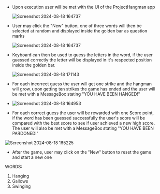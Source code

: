 - Upon execution user will be met with the UI of the ProjectHangman app
  
  ![Screenshot 2024-08-18 164737](https://github.com/user-attachments/assets/943b0e35-2fcb-4ed9-8e86-5ad142fef979)

- User may click the "New" button, one of three words will then be selected at random and displayed inside the golden bar as question marks
  
  ![Screenshot 2024-08-18 164737](https://github.com/user-attachments/assets/8c936214-cb38-4261-bcdc-88e9561b2cb0)

- Keyboard can then be used to guess the letters in the word, if the user guessed correctly the letter will be displayed in it's respected position inside the golden bar.
  
  ![Screenshot 2024-08-18 171143](https://github.com/user-attachments/assets/f8f9efb1-8a1a-42b7-9944-cf4f2090b4c3)

- For each incorrect guess the user will get one strike and the hangman will grow, upon getting ten strikes the game has ended and the user will be met with a MessageBox stating "YOU HAVE BEEN HANGED!"
  
- ![Screenshot 2024-08-18 164953](https://github.com/user-attachments/assets/136da966-3d8a-4d3e-8028-b4ba048a9bb5)

- For each correct guess the user will be rewarded with one Score point, if the word has been guessed successfully the user's score will be compared with the best score to see if user achieved a new high score.
  The user will also be met with a MessageBox stating "YOU HAVE BEEN PARDONED!"
  
![Screenshot 2024-08-18 165225](https://github.com/user-attachments/assets/2491b247-67a0-4f4c-8c35-e2e85b3233ed)

- After the game, user may click on the "New" button to reset the game and start a new one

WORDS:
1. Hanging
2. Gallows
3. Swinging
